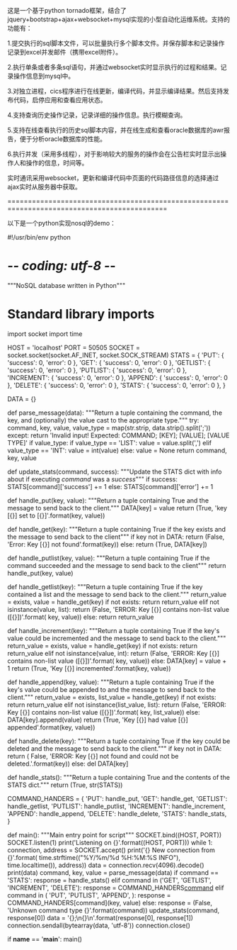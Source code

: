 这是一个基于python tornado框架，结合了jquery+bootstrap+ajax+websocket+mysql实现的小型自动化运维系统。支持的功能有：

  1.提交执行的sql脚本文件，可以批量执行多个脚本文件。并保存脚本和记录操作记录到excel并发邮件（携带excel附件）。 
  
  2.执行单条或者多条sql语句，并通过websocket实时显示执行的过程和结果。记录操作信息到mysql中。
  
  3.对独立进程，cics程序进行在线更新，编译代码，并显示编译结果。然后支持发布代码，启停应用和查看应用状态。
  
  4.支持查询历史操作记录，记录详细的操作信息。执行模糊查询。
  
  5.支持在线查看执行的历史sql脚本内容，并在线生成和查看oracle数据库的awr报告，便于分析oracle数据库的性能。
  
  6.执行并发（采用多线程），对于影响较大的服务的操作会在公告栏实时显示出操作人和操作的信息，时间等。
  
  
实时通讯采用websocket，更新和编译代码中页面的代码路径信息的选择通过ajax实时从服务器中获取。

=============================================================================================

以下是一个python实现nosql的demo：

#!/usr/bin/env python
# -*- coding: utf-8 -*-
"""NoSQL database written in Python"""

# Standard library imports
import socket
import time

HOST = 'localhost'
PORT = 50505
SOCKET = socket.socket(socket.AF_INET, socket.SOCK_STREAM)
STATS = {
    'PUT': {
        'success': 0,
        'error': 0
    },
    'GET': {
        'success': 0,
        'error': 0
    },
    'GETLIST': {
        'success': 0,
        'error': 0
    },
    'PUTLIST': {
        'success': 0,
        'error': 0
    },
    'INCREMENT': {
        'success': 0,
        'error': 0
    },
    'APPEND': {
        'success': 0,
        'error': 0
    },
    'DELETE': {
        'success': 0,
        'error': 0
    },
    'STATS': {
        'success': 0,
        'error': 0
    },
}

DATA = {}


def parse_message(data):
    """Return a tuple containing the command, the key, and (optionally) the
    value cast to the appropriate type."""
    try:
        command, key, value, value_type = map(str.strip, data.strip().split(';'))
    except:
        return 'Invalid input! Expected: COMMAND; [KEY]; [VALUE]; [VALUE TYPE]'
    if value_type:
        if value_type == 'LIST':
            value = value.split(',')
        elif value_type == 'INT':
            value = int(value)
    else:
        value = None
    return command, key, value


def update_stats(command, success):
    """Update the STATS dict with info about if executing *command* was a
    *success*"""
    if success:
        STATS[command]['success'] += 1
    else:
        STATS[command]['error'] += 1


def handle_put(key, value):
    """Return a tuple containing True and the message to send back to the
    client."""
    DATA[key] = value
    return (True, 'key [{}] set to [{}]'.format(key, value))


def handle_get(key):
    """Return a tuple containing True if the key exists and the message to send
    back to the client"""
    if key not in DATA:
        return (False, 'Error: Key [{}] not found'.format(key))
    else:
        return (True, DATA[key])


def handle_putlist(key, value):
    """Return a tuple containing True if the command succeeded and the message
    to send back to the client"""
    return handle_put(key, value)


def handle_getlist(key):
    """Return a tuple containing True if the key contained a list and the
    message to send back to the client."""
    return_value = exists, value = handle_get(key)
    if not exists:
        return return_value
    elif not isinstance(value, list):
        return (False, 'ERROR: Key [{}] contains non-list value ([{}])'.format(
            key, value))
    else:
        return return_value


def handle_increment(key):
    """Return a tuple containing True if the key's value could be incremented
    and the message to send back to the client."""
    return_value = exists, value = handle_get(key)
    if not exists:
        return return_value
    elif not isinstance(value, int):
        return (False, 'ERROR: Key [{}] contains non-list value ([{}])'.format(
            key, value))
    else:
        DATA[key] = value + 1
        return (True, 'Key [{}] incremented'.format(key, value))


def handle_append(key, value):
    """Return a tuple containing True if the key's value could be appended to
    and the message to send back to the client."""
    return_value = exists, list_value = handle_get(key)
    if not exists:
        return return_value
    elif not isinstance(list_value, list):
        return (False, 'ERROR: Key [{}] contains non-list value ([{}])'.format(
            key, list_value))
    else:
        DATA[key].append(value)
        return (True, 'Key [{}] had value [{}] appended'.format(key, value))


def handle_delete(key):
    """Return a tuple containing True if the key could be deleted and the
    message to send back to the client."""
    if key not in DATA:
        return (
            False,
            'ERROR: Key [{}] not found and could not be deleted.'.format(key))
    else:
        del DATA[key]


def handle_stats():
    """Return a tuple containing True and the contents of the STATS dict."""
    return (True, str(STATS))


COMMAND_HANDERS = {
    'PUT': handle_put,
    'GET': handle_get,
    'GETLIST': handle_getlist,
    'PUTLIST': handle_putlist,
    'INCREMENT': handle_increment,
    'APPEND': handle_append,
    'DELETE': handle_delete,
    'STATS': handle_stats,
}


def main():
    """Main entry point for script"""
    SOCKET.bind((HOST, PORT))
    SOCKET.listen(1)
    print('Listening on {}'.format((HOST, PORT)))
    while 1:
        connection, address = SOCKET.accept()
        print('{} New connection from {}'.format(
            time.strftime(("%Y/%m/%d %H:%M:%S INFO"), time.localtime()),
            address))
        data = connection.recv(4096).decode()
        print(data)
        command, key, value = parse_message(data)
        if command == 'STATS':
            response = handle_stats()
        elif command in ('GET', 'GETLIST', 'INCREMENT', 'DELETE'):
            response = COMMAND_HANDERS[command](key)
        elif command in (
                'PUT',
                'PUTLIST',
                'APPEND', ):
            response = COMMAND_HANDERS[command](key, value)
        else:
            response = (False, 'Unknown command type {}'.format(command))
        update_stats(command, response[0])
        data = '{};\n{}\n'.format(response[0], response[1])
        connection.sendall(bytearray(data, 'utf-8'))
        connection.close()


if __name__ == '__main__':
    main()
